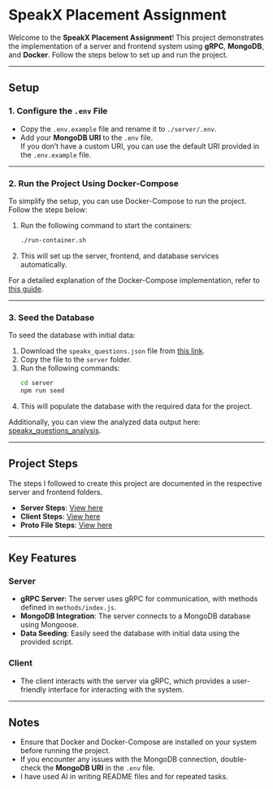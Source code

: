 # SpeakX Placement Assignment

Welcome to the **SpeakX Placement Assignment**! This project demonstrates the implementation of a server and frontend system using **gRPC**, **MongoDB**, and **Docker**. Follow the steps below to set up and run the project.

---

## Setup

### 1. Configure the `.env` File

- Copy the `.env.example` file and rename it to `./server/.env`.
- Add your **MongoDB URI** to the `.env` file.  
  If you don’t have a custom URI, you can use the default URI provided in the `.env.example` file.

---

### 2. Run the Project Using Docker-Compose

To simplify the setup, you can use Docker-Compose to run the project. Follow the steps below:

1. Run the following command to start the containers:
   ```bash
   ./run-container.sh
   ```
2. This will set up the server, frontend, and database services automatically.

For a detailed explanation of the Docker-Compose implementation, refer to [this guide](https://github.com/mokbhai/SiddhProject/blob/main/NodeJs/gRPC/client-to-server/README_Improved_By_ChatGPT.md).

---

### 3. Seed the Database

To seed the database with initial data:

1. Download the `speakx_questions.json` file from [this link](https://drive.google.com/file/d/1CZ0GX4opA4grkLunRuWwH7bwlmfcSeUQ/view).
2. Copy the file to the `server` folder.
3. Run the following commands:
   ```bash
   cd server
   npm run seed
   ```
4. This will populate the database with the required data for the project.

Additionally, you can view the analyzed data output here: [speakx_questions_analysis](https://github.com/mokbhai/speakx-search-questions/blob/main/server/seed/speakx_questions_analysis.json).

---

## Project Steps

The steps I followed to create this project are documented in the respective server and frontend folders.

- **Server Steps**: [View here](./server/README.md)
- **Client Steps**: [View here](./client/README.md)
- **Proto File Steps**: [View here](./proto/README.md)

---

## Key Features

### Server

- **gRPC Server**: The server uses gRPC for communication, with methods defined in `methods/index.js`.
- **MongoDB Integration**: The server connects to a MongoDB database using Mongoose.
- **Data Seeding**: Easily seed the database with initial data using the provided script.

### Client

- The client interacts with the server via gRPC, which provides a user-friendly interface for interacting with the system.

---

## Notes

- Ensure that Docker and Docker-Compose are installed on your system before running the project.
- If you encounter any issues with the MongoDB connection, double-check the **MongoDB URI** in the `.env` file.
- I have used AI in writing README files and for repeated tasks.
